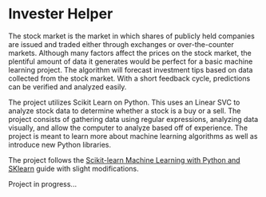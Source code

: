 # Invester Helper
The stock market is the market in which shares of publicly held companies are issued and traded either through exchanges or over-the-counter markets. Although many factors affect the prices on the stock market, the plentiful amount of data it generates would be perfect for a basic machine learning project. The algorithm will forecast investment tips based on data collected from the stock market. With a short feedback cycle, predictions can be verified and analyzed easily.

The project utilizes Scikit Learn on Python. This uses an Linear SVC to analyze stock data to determine whether a stock is a buy or a sell. The project consists of gathering data using regular expressions, analyzing data visually, and allow the computer to analyze based off of experience. The project is meant to learn more about machine learning algorithms as well as introduce new Python libraries.

The project follows the [Scikit-learn Machine Learning with Python and SKlearn](https://pythonprogramming.net/machine-learning-python-sklearn-intro/) guide with slight modifications. 

Project in progress...